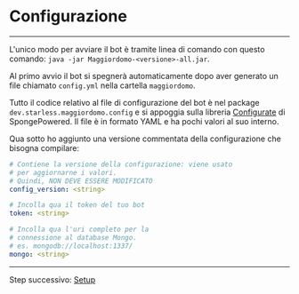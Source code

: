 # Configurazione

---
L'unico modo per avviare il bot è tramite linea di comando con questo comando: `java -jar Maggiordomo-<versione>-all.jar`.

Al primo avvio il bot si spegnerà automaticamente dopo aver generato un file chiamato `config.yml` nella cartella `maggiordomo`.

Tutto il codice relativo al file di configurazione del bot è nel package `dev.starless.maggiordomo.config` e si appoggia sulla libreria [Configurate](https://github.com/SpongePowered/Configurate) di SpongePowered.
Il file è in formato YAML e ha pochi valori al suo interno. 

Qua sotto ho aggiunto una versione commentata della configurazione che bisogna compilare:
```yaml
# Contiene la versione della configurazione: viene usato
# per aggiornarne i valori.
# Quindi, NON DEVE ESSERE MODIFICATO
config_version: <string>

# Incolla qua il token del tuo bot
token: <string>

# Incolla qua l'uri completo per la
# connessione al database Mongo.
# es. mongodb://localhost:1337/
mongo: <string>
```
---
Step successivo: [Setup](https://github.com/StarlessDev/Maggiordomo/blob/main/docs/setup.md)
